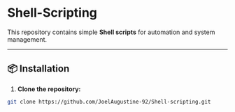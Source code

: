 # Shell-Scripting

This repository contains simple **Shell scripts** for automation and system management.

---

## 📦 Installation

1. **Clone the repository:**
```bash
git clone https://github.com/JoelAugustine-92/Shell-scripting.git

